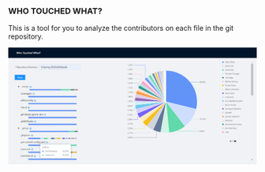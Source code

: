 ### WHO TOUCHED WHAT?
This is a tool for you to analyze the contributors on each file in the git repository.

![Home page](https://github.com/Jubilee101/WhoTouchedWhat/blob/main/img/demo.png)
